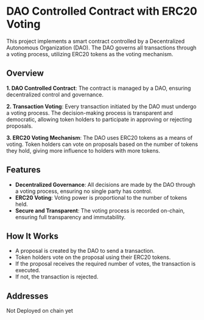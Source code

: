 # DAO Controlled Contract with ERC20 Voting
This project implements a smart contract controlled by a Decentralized Autonomous Organization (DAO). The DAO governs all transactions through a voting process, utilizing ERC20 tokens as the voting mechanism.

## Overview
**1. DAO Controlled Contract**:
The contract is managed by a DAO, ensuring decentralized control and governance.

**2. Transaction Voting**:
Every transaction initiated by the DAO must undergo a voting process. The decision-making process is transparent and democratic, allowing token holders to participate in approving or rejecting proposals.

**3. ERC20 Voting Mechanism**:
The DAO uses ERC20 tokens as a means of voting. Token holders can vote on proposals based on the number of tokens they hold, giving more influence to holders with more tokens.

## Features
- **Decentralized Governance**: All decisions are made by the DAO through a voting process, ensuring no single party has control.
- **ERC20 Voting**: Voting power is proportional to the number of tokens held.
- **Secure and Transparent**: The voting process is recorded on-chain, ensuring full transparency and immutability.

## How It Works
- A proposal is created by the DAO to send a transaction.
- Token holders vote on the proposal using their ERC20 tokens.
- If the proposal receives the required number of votes, the transaction is executed.
- If not, the transaction is rejected.

## Addresses
Not Deployed on chain yet